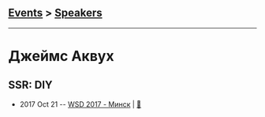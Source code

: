 ## [Events](../README.md) > [Speakers](../speakers.md)
---

# Джеймс Аквух

## SSR: DIY
- 2017 Oct 21 -- [WSD 2017 - Минск](https://www.youtube.com/watch?v=O_IEzdYi634)  | [:notebook:](https://wsd.events/2017/10/21/pres/ssr-diy.pdf)  
